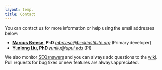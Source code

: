 ```yaml
---
layout: templ
title: Contact
---
```


You can contact us for more information or help using the email addresses below:

* **[Marcus Breese](https://github.com/mbreese), PhD** *mbreese@buckinstitute.org* (Primary developer)
* **[Yunlong Liu](http://compbio.iupui.edu/people/details/10), PhD** *yunliu@iupui.edu* (PI)

We also monitor [SEQanswers](http://seqanswers.com/) and you can always add questions to the [wiki](http://github.com/ngsutils/ngsutils/wiki).
Pull requests for bug fixes or new features are always appreciated.